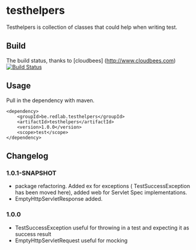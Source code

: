 # testhelpers
Testhelpers is collection of classes that could help when writing test.

## Build
The build status, thanks to [cloudbees] (http://www.cloudbees.com) 
[![Build Status](https://redlab.ci.cloudbees.com/job/testhelpers/badge/icon)](https://redlab.ci.cloudbees.com/job/testhelpers/)

## Usage
Pull in the dependency with maven.

	<dependency>
 		<groupId>be.redlab.testhelpers</groupId>
		<artifactId>testhelpers</artifactId>
		<version>1.0.0</version>
		<scope>test</scope>
	</dependency>


## Changelog
### 1.0.1-SNAPSHOT
* package refactoring. Added ex for exceptions ( TestSuccessException has been moved here), added web for Servlet Spec implementations.
* EmptyHttpServletResponse added.
### 1.0.0 
* TestSuccessException useful for throwing in a test and expecting it as success result
* EmptyHttpServletRequest useful for mocking

